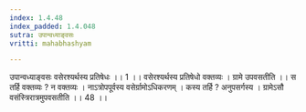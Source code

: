 ```yaml
---
index: 1.4.48
index_padded: 1.4.048
sutra: उपान्वध्याङ्वसः
vritti: mahabhashyam

---
```

 उपान्वध्याङ्वसः वसेरश्यर्थस्य प्रतिषेधः ।। 1 ।। वसेरश्यर्थस्य प्रतिषेधो वक्तव्यः । ग्रामे उपवसतीति ।। स तर्हि वक्तव्यः ? न वक्तव्यः । नाऽत्रोपपूर्वस्य वसेर्ग्रामोऽधिकरणम् । कस्य तर्हि ? अनुपसर्गस्य । ग्रामेऽसौ वसंस्त्रिरात्रमुपवसतीति ।। 48 ।। 